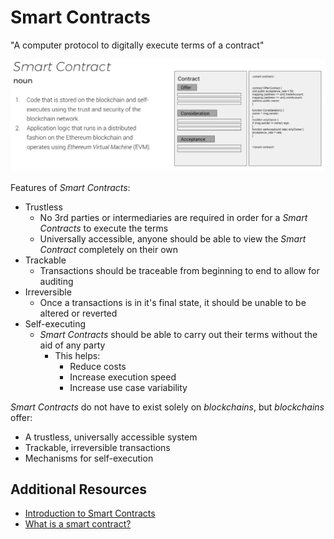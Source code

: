 # Smart Contracts

"A computer protocol to digitally execute terms of a contract"

![Smart Contract](./images/smart-contract.png)

Features of _Smart Contracts_:

- Trustless
    - No 3rd parties or intermediaries are required in order for a _Smart Contracts_ to execute the terms
    - Universally accessible, anyone should be able to view the _Smart Contract_ completely on their own
- Trackable
    - Transactions should be traceable from beginning to end to allow for auditing
- Irreversible
    - Once a transactions is in it's final state, it should be unable to be altered or reverted
- Self-executing
    - _Smart Contracts_ should be able to carry out their terms without the aid of any party
        - This helps:
            - Reduce costs
            - Increase execution speed
            - Increase use case variability

_Smart Contracts_ do not have to exist solely on _blockchains_, but _blockchains_ offer:

- A trustless, universally accessible system
- Trackable, irreversible transactions
- Mechanisms for self-execution

## Additional Resources

- [Introduction to Smart Contracts](https://solidity.readthedocs.io/en/develop/introduction-to-smart-contracts.html#)
- [What is a smart contract?](https://blog.tokenfoundry.com/what-is-a-smart-contract/)
